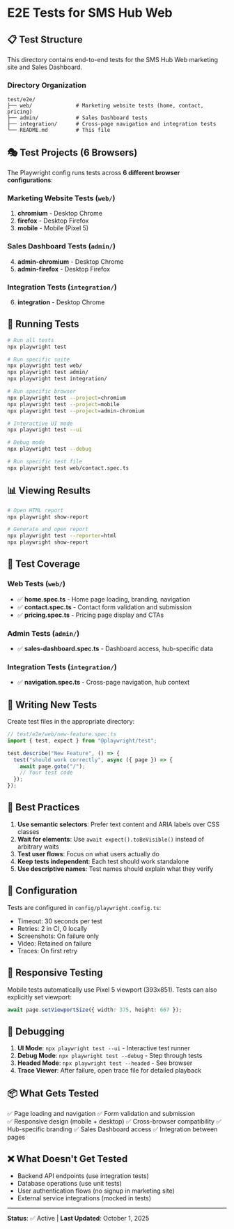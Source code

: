# E2E Tests for SMS Hub Web

## 📋 Test Structure

This directory contains end-to-end tests for the SMS Hub Web marketing site and Sales Dashboard.

### Directory Organization

```
test/e2e/
├── web/              # Marketing website tests (home, contact, pricing)
├── admin/            # Sales Dashboard tests
├── integration/      # Cross-page navigation and integration tests
└── README.md         # This file
```

## 🎭 Test Projects (6 Browsers)

The Playwright config runs tests across **6 different browser configurations**:

### Marketing Website Tests (`web/`)

1. **chromium** - Desktop Chrome
2. **firefox** - Desktop Firefox
3. **mobile** - Mobile (Pixel 5)

### Sales Dashboard Tests (`admin/`)

4. **admin-chromium** - Desktop Chrome
5. **admin-firefox** - Desktop Firefox

### Integration Tests (`integration/`)

6. **integration** - Desktop Chrome

## 🚀 Running Tests

```bash
# Run all tests
npx playwright test

# Run specific suite
npx playwright test web/
npx playwright test admin/
npx playwright test integration/

# Run specific browser
npx playwright test --project=chromium
npx playwright test --project=mobile
npx playwright test --project=admin-chromium

# Interactive UI mode
npx playwright test --ui

# Debug mode
npx playwright test --debug

# Run specific test file
npx playwright test web/contact.spec.ts
```

## 📊 Viewing Results

```bash
# Open HTML report
npx playwright show-report

# Generate and open report
npx playwright test --reporter=html
npx playwright show-report
```

## 🧪 Test Coverage

### Web Tests (`web/`)

- ✅ **home.spec.ts** - Home page loading, branding, navigation
- ✅ **contact.spec.ts** - Contact form validation and submission
- ✅ **pricing.spec.ts** - Pricing page display and CTAs

### Admin Tests (`admin/`)

- ✅ **sales-dashboard.spec.ts** - Dashboard access, hub-specific data

### Integration Tests (`integration/`)

- ✅ **navigation.spec.ts** - Cross-page navigation, hub context

## 📝 Writing New Tests

Create test files in the appropriate directory:

```typescript
// test/e2e/web/new-feature.spec.ts
import { test, expect } from "@playwright/test";

test.describe("New Feature", () => {
  test("should work correctly", async ({ page }) => {
    await page.goto("/");
    // Your test code
  });
});
```

## 🎯 Best Practices

1. **Use semantic selectors**: Prefer text content and ARIA labels over CSS classes
2. **Wait for elements**: Use `await expect().toBeVisible()` instead of arbitrary waits
3. **Test user flows**: Focus on what users actually do
4. **Keep tests independent**: Each test should work standalone
5. **Use descriptive names**: Test names should explain what they verify

## 🔧 Configuration

Tests are configured in `config/playwright.config.ts`:

- Timeout: 30 seconds per test
- Retries: 2 in CI, 0 locally
- Screenshots: On failure only
- Video: Retained on failure
- Traces: On first retry

## 📱 Responsive Testing

Mobile tests automatically use Pixel 5 viewport (393x851).
Tests can also explicitly set viewport:

```typescript
await page.setViewportSize({ width: 375, height: 667 });
```

## 🐛 Debugging

1. **UI Mode**: `npx playwright test --ui` - Interactive test runner
2. **Debug Mode**: `npx playwright test --debug` - Step through tests
3. **Headed Mode**: `npx playwright test --headed` - See browser
4. **Trace Viewer**: After failure, open trace file for detailed playback

## 📦 What Gets Tested

✅ Page loading and navigation
✅ Form validation and submission  
✅ Responsive design (mobile + desktop)
✅ Cross-browser compatibility
✅ Hub-specific branding
✅ Sales Dashboard access
✅ Integration between pages

## ❌ What Doesn't Get Tested

- Backend API endpoints (use integration tests)
- Database operations (use unit tests)
- User authentication flows (no signup in marketing site)
- External service integrations (mocked in tests)

---

**Status**: ✅ Active | **Last Updated**: October 1, 2025
